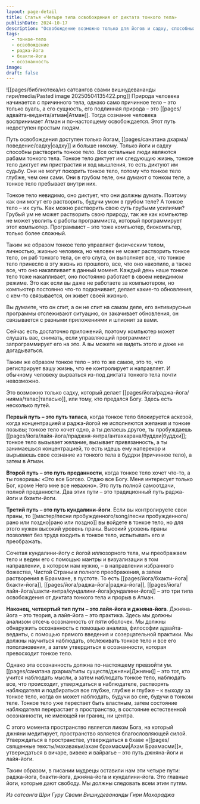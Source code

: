 ```yaml
---
layout: page-detail
title: Статья «Четыре типа освобождения от диктата тонкого тела»
publishDate: 2024-10-17
description: "Освобождение возможно только для йогов и садху, способных преодолеть власть тонкого тела, которое управляет судьбой обычного человека. Существуют четыре пути освобождения: раджа-йога (аскеза и концентрация), бхакти-йога (преданность Богу), кундалини-йога (работа с праной и иллюзорным телом) и джняна-йога с лайя-йогой (осознанность и анализ). Каждый путь ведет к растворению тонкого тела и постижению Атмана."
tags:
  - тонкое-тело
  - освобождение
  - раджа-йога
  - бхакти-йога
  - осознанность
image: 
draft: false
---
```

![[pages/библиотека/из сатсангов свами вишнудевананды гири/media/Pasted image 20250504135422.png]]
 Природа человека начинается с причинного тела, однако само причинное тело – это только вуаль, а его сущность, его подлинная природа – это [[pages/адвайта-веданта/атман|Атман]]. Тогда сознание человека воспринимает Атман и по-настоящему освобождается. Этот путь недоступен простым людям.

 Путь освобождения доступен только йогам, [[pages/санатана дхарма/поведение/садху|садху]] и больше никому. Только йоги и садху способны растворить тонкое тело. Все остальные люди являются рабами тонкого тела. Тонкое тело диктует им следующую жизнь, тонкое тело диктует им пристрастия и ход мышления, то есть диктуют им судьбу. Они не могут покорить тонкое тело, потому что тонкое тело глубже, чем они сами. Они в грубом теле, они думают о тонком теле, а тонкое тело пребывает внутри них. 

 Тонкое тело невидимо, оно диктует, что они должны думать. Поэтому как они могут его растворить, будучи умом в грубом теле? А тонкое тело – их суть. Как можно растворить свою суть грубыми усилиями? Грубый ум не может растворить свою природу, так же как компьютер не может уволить с работы программиста, который программирует этот компьютер. Программист – это тоже компьютер, биокомпьтер, только более сложный.

 Таким же образом тонкое тело управляет физическим телом, личностью, жизнью человека, но человек не может растворить тонкое тело, он раб тонкого тела, он его слуга, он выполняет все, что тонкое тело принесло в эту жизнь из прошлого, все, что оно накопило, а также все, что оно накапливает в данный момент. Каждый день наше тонкое тело тоже накапливает, оно постоянно работает в своем невидимом режиме. Это как если вы даже не работаете за компьютером, но компьютер постоянно что-то подкачивает, делает какие-то обновления, с кем-то связывается, он живет своей жизнью.

 Вы думаете, что он спит, а он не спит на самом деле, его антивирусные программы отслеживают ситуацию, он закачивает обновления, он связывается с разными приложениями и шпионит за вами. 

 Сейчас есть достаточно приложений, поэтому компьютер может слушать вас, снимать, если управляющий программист запрограммирует его на это. А вы можете не видеть этого и даже не догадываться.

 Таким же образом тонкое тело – это то же самое, это то, что регистрирует вашу жизнь, что ее контролирует и направляет. И обычному человеку вырваться из-под диктата тонкого тела почти невозможно.

 Это возможно только садху, который делает [[pages/йога/раджа-йога/нияма/тапас|тапасью]], или тому, кто предался Богу. Здесь есть несколько путей.

**Первый путь** **– это путь тапаса**, когда тонкое тело блокируется аскезой, когда концентрацией и раджа-йогой не исполняются желания и тонкие позывы; тонкое тело хочет одно, а ты делаешь другое, ты пробуждаешь [[pages/йога/лайя-йога/праджня-янтра/антахкарана/буддхи|буддхи]]; тонкое тело вызывает желание, вызывает привязанность, а ты занимаешься концентрацией, то есть идешь ему наперекор и вырываешь свое сознание из тонкого тела в буддхи (причинное тело), а затем в Атман. 

**Второй путь** **– это путь преданности**, когда тонкое тело хочет что-то, а ты говоришь: «Это все Богово. Отдаю все Богу. Меня интересует только Бог, кроме Него мне все неважно». Это путь полной самоотдачи, полной преданности. Два этих пути – это традиционный путь раджа-йоги и бхакти-йоги. 

**Третий путь** **– это путь кундалини-йоги**. Если вы контролируете свои праны, то [[мастер/песни пробужденного/song/песни пробужденного/рано или поздно|рано или поздно]] вы войдете в тонкое тело, но для этого нужен высокий уровень праны. Высокий уровень праны позволяет без труда входить в тонкое тело, испытывать его и преображать.

 Сочетая кундалини-йогу с йогой иллюзорного тела, мы преображаем тело и ведем его с помощью мантры и визуализации в том направлении, в котором нам нужно, – в направлении избранного божества, Чистой Страны и полного преображения, а затем растворения в Брахмане, в пустоте. То есть [[pages/йога/бхакти-йога|бхакти-йога]], [[pages/йога/раджа-йога|раджа-йога]], [[pages/йога/лайя-йога/шакти-янтра/кундалини-йога|кундалини-йога]] – это три типа освобождения от диктата тонкого тела и прорыв в Атман. 

**Наконец, четвертый тип пути** **– это лайя-йога и джняна-йога**. Джняна-йога – это теория, а лайя-йога – это практика. Здесь мы должны анализом отсечь осознанность от пяти оболочек. Мы должны обнаружить осознанность с помощью анализа, философии адвайта-веданты, с помощью прямого введения и созерцательной практики. Мы должны научиться наблюдать, отслеживать тонкое тело и все его поползновения, а затем утвердиться в осознанности, которая превосходит тонкое тело.

 Однако эта осознанность должна по-настоящему превзойти ум. [[pages/санатана дхарма/типы существ/джняни|Джняни]] – это тот, кто учится наблюдать мысли, а затем наблюдать тонкое тело, наблюдать все, что происходит, утверждаться в наблюдателе, растворять наблюдателя и подбираться все глубже, глубже и глубже – к выходу за тонкое тело, когда он может наблюдать, будучи во сне, будучи в тонком теле. Тонкое тело уже перестает быть властным, затем состояние наблюдателя перерастает в пространство, в состояние естественной осознанности, не имеющей ни границ, ни центра.

 С этого момента пространство является ликом Бога, на который джняни медитирует, пространство является благословляющей силой. Утверждаться в пространстве, утверждаться в бхаве «[[pages/священные тексты/махавакьи/ахам брахмасми|Ахам Брахмасми]]», утверждаться в вичаре, вивеке и вайрагье – это путь джняна-йоги и лайя-йоги. 

 Таким образом, в писании мудрецы оставили нам эти четыре пути: раджа-йога, бхакти-йога, джняна-йога и кундалини-йога. Это главные йоги, которые дают свободу. Мы должны следовать всем этим путям.

*Из сатсанга Шри Гуру Свами Вишнудевананды Гири Махараджа*